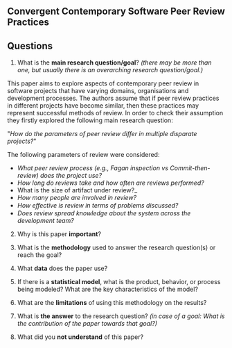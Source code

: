 ## Convergent Contemporary Software Peer Review Practices

## Questions

1. What is the **main research question/goal**? _(there may be more than one, but usually there is an overarching research question/goal.)_

This paper aims to explore aspects of contemporary peer review in software projects that have varying domains, organisations and development processes. The authors assume that if peer review practices in different projects have become similar, then these practices may represent successful methods of review. In order to check their assumption they firstly explored the following main research question:

"_How do the parameters of peer review differ in multiple disparate projects?_"

The following parameters of review were considered:
* _What peer review process (e.g., Fagan inspection vs Commit-then-review) does the project use?_
* _How long do reviews take and how often are reviews performed?_
* What is the size of artifact under review?_
* _How many people are involved in review?_
* _How eﬀective is review in terms of problems discussed?_
* _Does review spread knowledge about the system across the development team?_

2. Why is this paper **important**?


3. What is the **methodology** used to answer the research question(s) or reach the goal?


4. What **data** does the paper use?


5. If there is a **statistical model**, what is the product, behavior, or process being modeled? What are the key characteristics of the model?


6. What are the **limitations** of using this methodology on the results?


7. What is **the answer** to the research question? _(in case of a goal: What is the contribution of the paper towards that goal?)_


8. What did you **not understand** of this paper?

